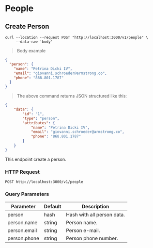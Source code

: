 # People

## Create Person

```shell
curl --location --request POST "http://localhost:3000/v1/people" \
     --data-raw 'body'
```

> Body example

```json
{
  "person": {
    "name": "Petrina Dicki IV",
    "email": "giovanni.schroeder@armstrong.co",
    "phone": "868.801.1787"
  }
}
```

> The above command returns JSON structured like this:

```json
{
    "data": {
        "id": "1",
        "type": "person",
        "attributes": {
            "name": "Petrina Dicki IV",
            "email": "giovanni.schroeder@armstrong.co",
            "phone": "868.801.1787"
        }
    }
}
```

This endpoint create a person.

### HTTP Request

`POST http://localhost:3000/v1/people`

### Query Parameters

Parameter | Default | Description
--------- | ------- | -----------
person | hash | Hash with all person data.
person.name | string | Person name.
person.email | string | Person e-mail.
person.phone | string | Person phone number.
